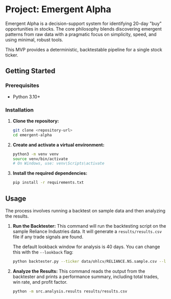 # Project: Emergent Alpha

Emergent Alpha is a decision-support system for identifying 20-day "buy" opportunities in stocks. The core philosophy blends discovering emergent patterns from raw data with a pragmatic focus on simplicity, speed, and using minimal, robust tools.

This MVP provides a deterministic, backtestable pipeline for a single stock ticker.

## Getting Started

### Prerequisites

- Python 3.10+

### Installation

1.  **Clone the repository:**
    ```sh
    git clone <repository-url>
    cd emergent-alpha
    ```

2.  **Create and activate a virtual environment:**
    ```sh
    python3 -m venv venv
    source venv/bin/activate
    # On Windows, use: venv\Scripts\activate
    ```

3.  **Install the required dependencies:**
    ```sh
    pip install -r requirements.txt
    ```

## Usage

The process involves running a backtest on sample data and then analyzing the results.

1.  **Run the Backtester:**
    This command will run the backtesting script on the sample Reliance Industries data. It will generate a `results/results.csv` file if any trade signals are found.

    The default lookback window for analysis is 40 days. You can change this with the `--lookback` flag:
    ```sh
    python backtester.py --ticker data/ohlcv/RELIANCE.NS.sample.csv --lookback 60
    ```

2.  **Analyze the Results:**
    This command reads the output from the backtester and prints a performance summary, including total trades, win rate, and profit factor.
    ```sh
    python -m src.analysis.results results/results.csv
    ```
